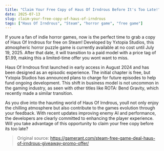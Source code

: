 ```yaml
---
title: "Claim Your Free Copy of Haus Of Irndrous Before It's Too Late!"
date: 2025-07-13
slug: claim-your-free-copy-of-haus-of-irndrous
tags: ["Haus Of Irndrous", "Steam", "horror game", "free game"]
---
```


If youre a fan of indie horror games, now is the perfect time to grab a copy of Haus Of Irndrous for free on Steam! Developed by Yxtopia Studios, this atmospheric horror puzzle game is currently available at no cost until July 19, 2025. After that date, it will transition to a paid model with a price tag of $1.99, making this a limited-time offer you wont want to miss.

Haus Of Irndrous first launched in early access in August 2024 and has been designed as an episodic experience. The initial chapter is free, but Yxtopia Studios has announced plans to charge for future episodes to help fund ongoing development. This shift in business model is not uncommon in the gaming industry, as seen with other titles like ROTA: Bend Gravity, which recently made a similar transition.

As you dive into the haunting world of Haus Of Irndrous, youll not only enjoy the chilling atmosphere but also contribute to the games evolution through your feedback. With recent updates improving enemy AI and performance, the developers are clearly committed to enhancing the player experience. Will you take advantage of this opportunity to claim your free copy before its too late?
> Original source: https://gamerant.com/steam-free-game-deal-haus-of-irndrous-giveaway-promo-offer/